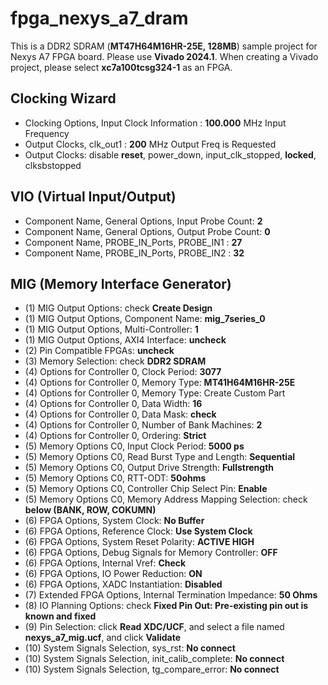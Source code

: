 # fpga_nexys_a7_dram

This is a DDR2 SDRAM (**MT47H64M16HR-25E, 128MB**) sample project for Nexys A7 FPGA board.
Please use **Vivado 2024.1**. 
When creating a Vivado project, please select **xc7a100tcsg324-1** as an FPGA. 

## Clocking Wizard

- Clocking Options, Input Clock Information : **100.000** MHz Input Frequency
- Output Clocks, clk_out1 : **200** MHz Output Freq is Requested
- Output Clocks: disable **reset**, power_down, input_clk_stopped, **locked**, clksbstopped

## VIO (Virtual Input/Output)

- Component Name, General Options, Input Probe Count: **2**
- Component Name, General Options, Output Probe Count: **0**
- Component Name, PROBE_IN_Ports, PROBE_IN1 : **27**
- Component Name, PROBE_IN_Ports, PROBE_IN2 : **32**


## MIG (Memory Interface Generator)

- (1) MIG Output Options: check **Create Design**
- (1) MIG Output Options, Component Name: **mig_7series_0**
- (1) MIG Output Options, Multi-Controller: **1**
- (1) MIG Output Options, AXI4 Interface: **uncheck**
- (2) Pin Compatible FPGAs: **uncheck** 
- (3) Memory Selection: check **DDR2 SDRAM**
- (4) Options for Controller 0, Clock Period: **3077**
- (4) Options for Controller 0, Memory Type: **MT41H64M16HR-25E**
- (4) Options for Controller 0, Memory Type: Create Custom Part
- (4) Options for Controller 0, Data Width: **16**
- (4) Options for Controller 0, Data Mask: **check**
- (4) Options for Controller 0, Number of Bank Machines: **2**
- (4) Options for Controller 0, Ordering: **Strict**
- (5) Memory Options C0, Input Clock Period: **5000 ps**
- (5) Memory Options C0, Read Burst Type and Length: **Sequential**
- (5) Memory Options C0, Output Drive Strength: **Fullstrength**
- (5) Memory Options C0, RTT-ODT: **50ohms**
- (5) Memory Options C0, Controller Chip Select Pin: **Enable**
- (5) Memory Options C0, Memory Address Mapping Selection: check **below (BANK, ROW, COKUMN)**
- (6) FPGA Options, System Clock: **No Buffer**
- (6) FPGA Options, Reference Clock: **Use System Clock**
- (6) FPGA Options, System Reset Polarity: **ACTIVE HIGH**
- (6) FPGA Options, Debug Signals for Memory Controller: **OFF**
- (6) FPGA Options, Internal Vref: **Check**
- (6) FPGA Options, IO Power Reduction: **ON**
- (6) FPGA Options, XADC Instantiation: **Disabled**
- (7) Extended FPGA Options, Internal Termination Impedance: **50 Ohms**
- (8) IO Planning Options: check **Fixed Pin Out: Pre-existing pin out is known and fixed**
- (9) Pin Selection: click **Read XDC/UCF**, and select a file named **nexys_a7_mig.ucf**, and click **Validate**
- (10) System Signals Selection, sys_rst: **No connect**
- (10) System Signals Selection, init_calib_complete: **No connect**
- (10) System Signals Selection, tg_compare_error: **No connect**

